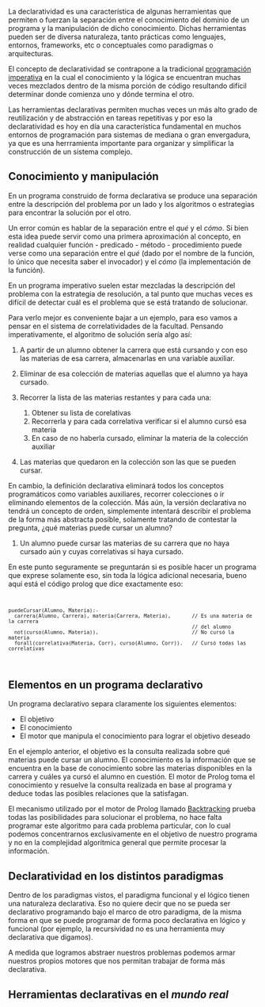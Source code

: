 La declaratividad es una característica de algunas herramientas que permiten o fuerzan la separación entre el conocimiento del dominio de un programa y la manipulación de dicho conocimiento. Dichas herramientas pueden ser de diversa naturaleza, tanto prácticas como lenguajes, entornos, frameworks, etc o conceptuales como paradigmas o arquitecturas.

El concepto de declaratividad se contrapone a la tradicional [programación imperativa](programacion-imperativa.md) en la cual el conocimiento y la lógica se encuentran muchas veces mezclados dentro de la misma porción de código resultando difícil determinar donde comienza uno y dónde termina el otro.

Las herramientas declarativas permiten muchas veces un más alto grado de reutilización y de abstracción en tareas repetitivas y por eso la declaratividad es hoy en día una característica fundamental en muchos entornos de programación para sistemas de mediana o gran envergadura, ya que es una herrramienta importante para organizar y simplificar la construcción de un sistema complejo.

Conocimiento y manipulación
---------------------------

En un programa construido de forma declarativa se produce una separación entre la descripción del problema por un lado y los algoritmos o estrategias para encontrar la solución por el otro.

Un error común es hablar de la separación entre el *qué* y el *cómo*. Si bien esta idea puede servir como una primera aproximación al concepto, en realidad cualquier función - predicado - método - procedimiento puede verse como una separación entre el *qué* (dado por el nombre de la función, lo único que necesita saber el invocador) y el *cómo* (la implementación de la función).

En un programa imperativo suelen estar mezcladas la descripción del problema con la estrategia de resolución, a tal punto que muchas veces es difícil de detectar cuál es el problema que se está tratando de solucionar.

Para verlo mejor es conveniente bajar a un ejemplo, para eso vamos a pensar en el sistema de correlatividades de la facultad. Pensando imperativamente, el algoritmo de solución sería algo así:

1.  A partir de un alumno obtener la carrera que está cursando y con eso las materias de esa carrera, almacenarlas en una variable auxiliar.
2.  Eliminar de esa colección de materias aquellas que el alumno ya haya cursado.
3.  Recorrer la lista de las materias restantes y para cada una:
    1.  Obtener su lista de corelativas
    2.  Recorrerla y para cada correlativa verificar si el alumno cursó esa materia
    3.  En caso de no haberla cursado, eliminar la materia de la colección auxiliar

4.  Las materias que quedaron en la colección son las que se pueden cursar.

En cambio, la definición declarativa eliminará todos los conceptos programáticos como variables auxiliares, recorrer colecciones o ir eliminando elementos de la colección. Más aún, la versión declarativa no tendrá un concepto de orden, simplemente intentará describir el problema de la forma más abstracta posible, solamente tratando de contestar la pregunta, ¿qué materias puede cursar un alumno?

1.  Un alumno puede cursar las materias de su carrera que no haya cursado aún y cuyas correlativas sí haya cursado.

En este punto seguramente se preguntarán si es posible hacer un programa que exprese solamente eso, sin toda la lógica adicional necesaria, bueno aquí está el código prolog que dice exactamente eso: <code>

    puedeCursar(Alumno, Materia):-
      carrera(Alumno, Carrera), materia(Carrera, Materia),       // Es una materia de la carrera 
                                                                 // del alumno
      not(curso(Alumno, Materia)),                               // No cursó la materia
      forall(correlativa(Materia, Corr), curso(Alumno, Corr)).   // Cursó todas las correlativas

</code>

Elementos en un programa declarativo
------------------------------------

Un programa declarativo separa claramente los siguientes elementos:

-   El objetivo
-   El conocimiento
-   El motor que manipula el conocimiento para lograr el objetivo deseado

En el ejemplo anterior, el objetivo es la consulta realizada sobre qué materias puede cursar un alumno. El conocimiento es la información que se encuentra en la base de conocimiento sobre las materias disponibles en la carrera y cuáles ya cursó el alumno en cuestión. El motor de Prolog toma el conocimiento y resuelve la consulta realizada en base al programa y deduce todas las posibles relaciones que la satisfagan.

El mecanismo utilizado por el motor de Prolog llamado [Backtracking](backtracking.md) prueba todas las posibilidades para solucionar el problema, no hace falta programar este algoritmo para cada problema particular, con lo cual podemos concentrarnos exclusivamente en el objetivo de nuestro programa y no en la complejidad algorítmica general que permite procesar la información.

Declaratividad en los distintos paradigmas
------------------------------------------

Dentro de los paradigmas vistos, el paradigma funcional y el lógico tienen una naturaleza declarativa. Eso no quiere decir que no se pueda ser declarativo programando bajo el marco de otro paradigma, de la misma forma en que se puede programar de forma poco declarativa en lógico y funcional (por ejemplo, la recursividad no es una herramienta muy declarativa que digamos).

A medida que logramos abstraer nuestros problemas podemos armar nuestros propios motores que nos permitan trabajar de forma más declarativa.

Herramientas declarativas en el *mundo real*
--------------------------------------------
